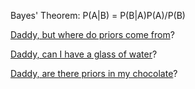 Bayes' Theorem: P(A|B) = P(B|A)P(A)/P(B)

[Daddy, but where do priors come from](priors/priors.md)?

[Daddy, can I have a glass of water](../coffee/drink-water/drink.md)?

[Daddy, are there priors in my chocolate](../chocolateOrSleep/chocolateOrSleep.md)?
